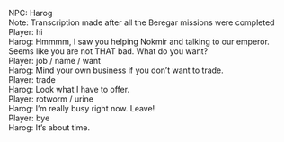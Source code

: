 NPC: Harog  
Note: Transcription made after all the Beregar missions were completed  
Player: hi  
Harog: Hmmmm, I saw you helping Nokmir and talking to our emperor. Seems like you are not THAT bad. What do you want?  
Player: job / name / want  
Harog: Mind your own business if you don’t want to trade.  
Player: trade  
Harog: Look what I have to offer.  
Player: rotworm / urine  
Harog: I’m really busy right now. Leave!  
Player: bye  
Harog: It’s about time.  
